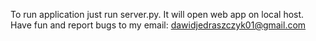 To run application just run server.py.
It will open web app on local host.
Have fun and report bugs to my email: dawidjedraszczyk01@gmail.com
